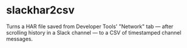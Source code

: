 # slackhar2csv
Turns a HAR file saved from Developer Tools' "Network" tab — after scrolling history in a Slack channel — to a CSV of timestamped channel messages.
